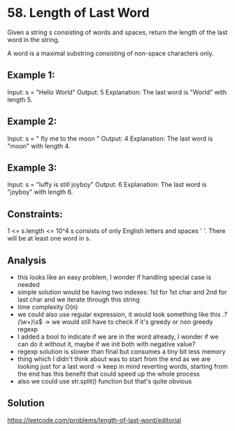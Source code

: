 # 58. Length of Last Word
Given a string s consisting of words and spaces, return the length of the last word in the string.

A word is a maximal substring consisting of non-space characters only.

## Example 1:
Input: s = "Hello World"
Output: 5
Explanation: The last word is "World" with length 5.

## Example 2:
Input: s = "   fly me   to   the moon  "
Output: 4
Explanation: The last word is "moon" with length 4.

## Example 3:
Input: s = "luffy is still joyboy"
Output: 6
Explanation: The last word is "joyboy" with length 6.

## Constraints:
1 <= s.length <= 10^4
s consists of only English letters and spaces ' '.
There will be at least one word in s.

## Analysis
- this looks like an easy problem, I wonder if handling special case is needed
- simple solution would be having two indexes: 1st for 1st char and 2nd for last char and we iterate through this string
- time complexity O(n)
- we could also use regular expression, it would look something like this .*?(\w+)\s*$ -> we would still have to check if it's greedy or non greedy regexp
- I added a bool to indicate if we are in the word already, I wonder if we can do it without it, maybe if we init both with negative value?
- regexp solution is slower than final but consumes a tiny bit less memory
- thing which I didn't think about was to start from the end as we are looking just for a last word -> keep in mind reverting words, starting from the end has this benefit that could speed up the whole process
- also we could use str.split() function but that's quite obvious

## Solution
https://leetcode.com/problems/length-of-last-word/editorial



